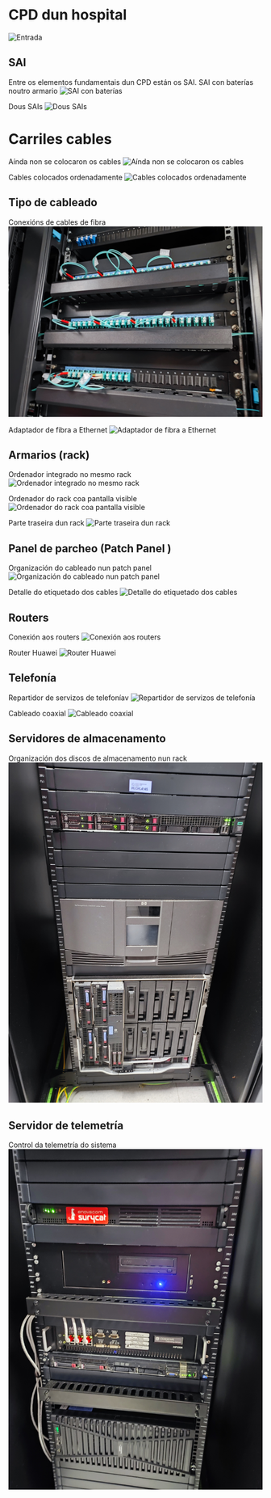 # CPD dun hospital

![Entrada](./fotos/porta.jpg)


## SAI
Entre os elementos fundamentais dun CPD están os SAI.
SAI con baterías noutro armario
![SAI con baterías ](./fotos/SAI-1.jpg)

 Dous SAIs
![ Dous SAIs ](./fotos/SAI-2.jpg)

# Carriles cables
Aínda non se colocaron os cables
![ Aínda non se colocaron os cables ](./fotos/carrilsenCables.jpg)

Cables colocados ordenadamente 
![ Cables colocados ordenadamente ](./fotos/carrilCableado.jpg)

## Tipo de cableado
Conexións de cables de fibra
![ Conexións de cables de fibra ](./fotos/fibra.jpg)

Adaptador de fibra a Ethernet
![ Adaptador de fibra a Ethernet ](fotos/adaptadorFibraEthernet.jpg)




## Armarios (rack)

Ordenador integrado no mesmo rack
![ Ordenador integrado no mesmo rack ](./fotos/terminalRack-1.jpg)


Ordenador do rack coa pantalla visible
![ Ordenador do rack coa pantalla visible ](./fotos/terminalRack-2.jpg)

 Parte traseira dun rack
![ Parte traseira dun rack ](./fotos/traseiro.jpg)

## Panel de parcheo (Patch Panel )
Organización do cableado nun patch panel
![ Organización do cableado nun patch panel  ](./fotos/patchPanel.jpg)


Detalle do etiquetado dos cables
![ Detalle do etiquetado dos cables](./fotos/patchPanelCoax.jpg)

## Routers
 Conexión aos routers
![ Conexión aos routers ](./fotos/router.jpg)

Router Huawei
![Router Huawei ](./fotos/HuaweiRouter.jpg)



## Telefonía
 Repartidor de servizos de telefoníav
![ Repartidor de servizos de telefonía ](./fotos/telefonia.jpg)


Cableado coaxial
![Cableado coaxial](fotos/coaxial.jpg)




## Servidores de almacenamento
Organización dos discos de almacenamento nun rack
![Organización dos discos de almacenamento nun rack ](./fotos/servAlmacenamento.jpg)

## Servidor de telemetría

Control da telemetría do sistema
![Control da telemetría do sistema ](./fotos/servTelemetria.jpg)
